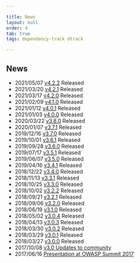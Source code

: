 ```yaml
---

title: News
layout: null
order: 4
tab: true
tags: dependency-track dtrack

---
```


## News

* 2021/05/07 [v4.2.2](https://docs.dependencytrack.org/2021/05/07/v4.2.2/) Released
* 2021/03/20 [v4.2.1](https://docs.dependencytrack.org/2021/03/20/v4.2.1/) Released
* 2021/03/17 [v4.2.0](https://docs.dependencytrack.org/2021/03/17/v4.2.0/) Released
* 2021/02/09 [v4.1.0](https://docs.dependencytrack.org/2021/02/09/v4.1.0/) Released
* 2021/01/12 [v4.0.1](https://docs.dependencytrack.org/2021/01/12/v4.0.1/) Released
* 2021/01/03 [v4.0.0](https://docs.dependencytrack.org/2021/01/03/v4.0.0/) Released
* 2020/03/22 [v3.8.0](https://docs.dependencytrack.org/2020/03/22/v3.8.0/) Released
* 2020/01/07 [v3.7.1](https://docs.dependencytrack.org/2020/01/07/v3.7.1/) Released
* 2019/12/16 [v3.7.0](https://docs.dependencytrack.org/2019/12/16/v3.7.0/) Released
* 2019/10/01 [v3.6.1](https://docs.dependencytrack.org/2019/10/01/v3.6.1/) Released
* 2019/09/28 [v3.6.0](https://docs.dependencytrack.org/2019/09/28/v3.6.0/) Released
* 2019/07/17 [v3.5.1](https://docs.dependencytrack.org/2019/07/17/v3.5.1/) Released
* 2019/06/07 [v3.5.0](https://docs.dependencytrack.org/2019/06/07/v3.5.0/) Released
* 2019/04/16 [v3.4.1](https://docs.dependencytrack.org/2019/04/16/v3.4.1/) Released
* 2018/12/22 [v3.4.0](https://docs.dependencytrack.org/2018/12/22/v3.4.0/) Released
* 2018/11/13 [v3.3.1](https://docs.dependencytrack.org/2018/11/13/v3.3.1/) Released 
* 2018/10/25 [v3.3.0](https://docs.dependencytrack.org/2018/10/25/v3.3.0/) Released 
* 2018/10/02 [v3.2.2](https://docs.dependencytrack.org/2018/10/02/v3.2.2/) Released 
* 2018/09/21 [v3.2.1](https://docs.dependencytrack.org/2018/09/21/v3.2.1/) Released 
* 2018/09/06 [v3.2.0](https://docs.dependencytrack.org/2018/09/06/v3.2.0/) Released 
* 2018/06/19 [v3.1.0](https://docs.dependencytrack.org/2018/06/19/v3.1.0/) Released 
* 2018/05/02 [v3.0.4](https://docs.dependencytrack.org/2018/05/02/v3.0.4/) Released 
* 2018/04/13 [v3.0.3](https://docs.dependencytrack.org/2018/04/13/v3.0.3/) Released 
* 2018/03/30 [v3.0.2](https://docs.dependencytrack.org/2018/03/30/v3.0.2/) Released 
* 2018/03/29 [v3.0.1](https://docs.dependencytrack.org/2018/03/29/v3.0.1/) Released 
* 2018/03/27 [v3.0.0](https://docs.dependencytrack.org/2018/03/27/v3.0.0/) Released 
* 2017/10/08 [v3.0 Updates to community](https://groups.google.com/forum/#!topic/dependency-track/0PUJI5rNgzI)
* 2017/06/16 [Presentation at OWASP Summit 2017](https://www.youtube.com/watch?v=88YAlzuDH04&t=50s)

